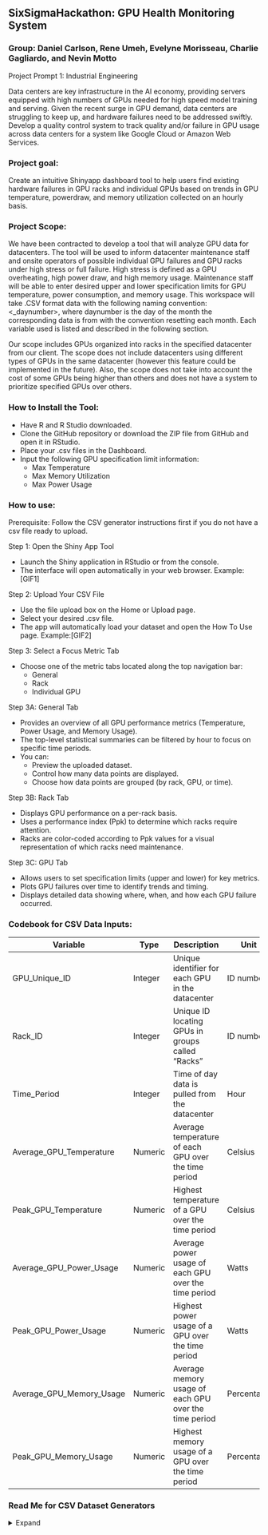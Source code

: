 ## SixSigmaHackathon: GPU Health Monitoring System
### Group: Daniel Carlson, Rene Umeh, Evelyne Morisseau, Charlie Gagliardo, and Nevin Motto

Project Prompt 1: Industrial Engineering

Data centers are key infrastructure in the AI economy, providing servers equipped with high numbers of GPUs needed for high speed model training and serving. Given the recent surge in GPU demand, data centers are struggling to keep up, and hardware failures need to be addressed swiftly. Develop a quality control system to track quality and/or failure in GPU usage across data centers for a system like Google Cloud or Amazon Web Services.

### Project goal:

Create an intuitive Shinyapp dashboard tool to help users find existing hardware failures in GPU racks and individual GPUs based on trends in GPU temperature, powerdraw, and memory utilization collected on an hourly basis.

### Project Scope:

We have been contracted to develop a tool that will analyze GPU data for datacenters. The tool will be used to inform datacenter maintenance staff and onsite operators of possible individual GPU failures and GPU racks under high stress or full failure. High stress is defined as a GPU overheating, high power draw, and high memory usage. Maintenance staff will be able to enter desired upper and lower specification limits for GPU temperature, power consumption, and memory usage. This workspace will take .CSV format data with the following naming convention: <_daynumber>, where daynumber is the day of the month the corresponding data is from with the convention resetting each month. Each variable used is listed and described in the following section. 

Our scope includes GPUs organized into racks in the specified datacenter from our client. The scope does not include datacenters using different types of GPUs in the same datacenter (however this feature could be implemented in the future). Also, the scope does not take into account the cost of some GPUs being higher than others and does not have a system to prioritize specified GPUs over others. 

### How to Install the Tool:

- Have R and R Studio downloaded.
- Clone the GitHub repository or download the ZIP file from GitHub and open it in RStudio.
- Place your .csv files in the Dashboard.
- Input the following GPU specification limit information:
  - Max Temperature
  - Max Memory Utilization
  - Max Power Usage

### How to use:  

Prerequisite: Follow the CSV generator instructions first if you do not have a csv file ready to upload.

Step 1: Open the Shiny App Tool
- Launch the Shiny application in RStudio or from the console.
- The interface will open automatically in your web browser.
Example: [GIF1]


Step 2: Upload Your CSV File
- Use the file upload box on the Home or Upload page.
- Select your desired .csv file.
- The app will automatically load your dataset and open the How To Use page.
Example:[GIF2]

Step 3: Select a Focus Metric Tab
- Choose one of the metric tabs located along the top navigation bar:
  - General
  - Rack
  - Individual GPU

Step 3A: General Tab
- Provides an overview of all GPU performance metrics (Temperature, Power Usage, and Memory Usage).
- The top-level statistical summaries can be filtered by hour to focus on specific time periods.
- You can:
  - Preview the uploaded dataset.
  - Control how many data points are displayed.
  - Choose how data points are grouped (by rack, GPU, or time).

Step 3B: Rack Tab
- Displays GPU performance on a per-rack basis.
- Uses a performance index (Ppk) to determine which racks require attention.
- Racks are color-coded according to Ppk values for a visual representation of which racks need maintenance.

Step 3C: GPU Tab
- Allows users to set specification limits (upper and lower) for key metrics.
- Plots GPU failures over time to identify trends and timing.
- Displays detailed data showing where, when, and how each GPU failure occurred.

### Codebook for CSV Data Inputs:

| Variable                    | Type     | Description                                               | Unit        |
|-----------------------------|----------|-----------------------------------------------------------|-------------|
| GPU_Unique_ID              | Integer  | Unique identifier for each GPU in the datacenter          | ID number   |
| Rack_ID                    | Integer  | Unique ID locating GPUs in groups called “Racks”          | ID number   |
| Time_Period                | Integer  | Time of day data is pulled from the datacenter            | Hour        |
| Average_GPU_Temperature    | Numeric  | Average temperature of each GPU over the time period      | Celsius     |
| Peak_GPU_Temperature       | Numeric  | Highest temperature of a GPU over the time period         | Celsius     |
| Average_GPU_Power_Usage    | Numeric  | Average power usage of each GPU over the time period      | Watts       |
| Peak_GPU_Power_Usage       | Numeric  | Highest power usage of a GPU over the time period         | Watts       |
| Average_GPU_Memory_Usage   | Numeric  | Average memory usage of each GPU over the time period     | Percentage  |
| Peak_GPU_Memory_Usage      | Numeric  | Highest memory usage of a GPU over the time period        | Percentage  |


### Read Me for CSV Dataset Generators
<details> 
<summary>Expand</summary>
  
#### General Overview/Purpose:
There are three CSV Dataset Generators, each designed to simulate different GPU failure scenarios in a datacenter environment:

dataset_generator_no_GPU_failure.R
- All GPUs and racks are running at optimal, safe metrics.
- Represents a fully healthy datacenter with no hardware issues.

dataset_generator_with_errors.R
- Most GPUs operate at normal levels.
- A specified percentage of GPUs (default 30%) run near failure thresholds of overheating, high power draw, or high memory utilization.
- Simulates a datacenter with some GPUs under high stress requiring immediate maintenance or monitoring.

dataset_generator_with_dead_GPUs.R
- Most GPUs are healthy.
- A specified number of GPUs (default 3) are completely dead or shut down (no power draw or memory usage).
- Another specified percentage (default 30%) of GPUs are close to failure but still operational.
- Simulates a datacenter containing:
  - Healthy GPUs running safely,
  - Dead GPUs that need replacement, and
  - High-stress GPUs requiring maintenance intervention.

#### How to Install: 
- Download the .csv generator files from the GitHub repository.
- Run in R or RStudio.

#### How to use .csv Generator:
- Open the .csv generator code that you just installed .
- With in the generator code modify the sections labelled with comments. The following can be changed:
  - The number of racks, GPUs, and time period
  - (If using a generator that adds GPUs close to failure or dead) The percentage of GPUs that will be close to fail and the number of GPUs that will be dead.
  - The filename of the outputted csv file (recommended to change per run so as to not overwrite any csv files accidentally) & the file directory for where you wish to store the csv files in your computer.
- Once you are happy with the specifications that you have chosen, run the code! 

#### Dataset Notes:
For our generated simulated datasets we used the following inputs:
 - Number of Racks: 10
 - GPUs per Rack: 5
 - Time Periods: 24 (24 hour day, so data is collected per hour)
 - Total Data Points: 1200
 - Temperature Range: 30 ℃ to 90 ℃
</details>
